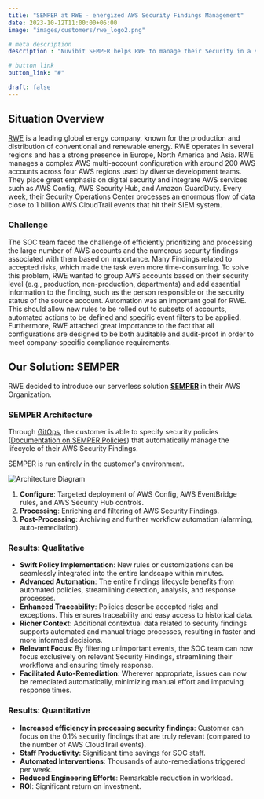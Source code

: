 ```yaml
---
title: "SEMPER at RWE - energized AWS Security Findings Management"
date: 2023-10-12T11:00:00+06:00
image: "images/customers/rwe_logo2.png"

# meta description
description : "Nuvibit SEMPER helps RWE to manage their Security in a streamlined was."

# button link
button_link: "#"

draft: false
---
```


## Situation Overview

[RWE](https://https://www.rwe.com//) is a leading global energy company, known for the production and distribution of conventional and renewable energy. RWE operates in several regions and has a strong presence in Europe, North America and Asia.
RWE manages a complex AWS multi-account configuration with around 200 AWS accounts across four AWS regions used by diverse development teams. They place great emphasis on digital security and integrate AWS services such as AWS Config, AWS Security Hub, and Amazon GuardDuty. Every week, their Security Operations Center processes an enormous flow of data close to 1 billion AWS CloudTrail events that hit their SIEM system.

### Challenge

The SOC team faced the challenge of efficiently prioritizing and processing the large number of AWS accounts and the numerous security findings associated with them based on importance.
Many Findings related to accepted risks, which made the task even more time-consuming. To solve this problem, RWE wanted to group AWS accounts based on their security level (e.g., production, non-production, departments) and add essential information to the finding, such as the person responsible or the security status of the source account.
Automation was an important goal for RWE. This should allow new rules to be rolled out to subsets of accounts, automated actions to be defined and specific event filters to be applied. Furthermore, RWE attached great importance to the fact that all configurations are designed to be both auditable and audit-proof in order to meet company-specific compliance requirements.

## Our Solution: SEMPER

RWE decided to introduce our serverless solution **[SEMPER](/solutions/semper 'Product page!')** in their AWS Organization.

### SEMPER Architecture

Through [GitOps](faq/#gitops 'What is GitOps?'), the customer is able to specify security policies ([Documentation on SEMPER Policies](https://github.com/nuvibit/semper-policy-repo-sample/wiki/10-SEMPER-Policies)) that automatically manage the lifecycle of their AWS Security Findings.

SEMPER is run entirely in the customer's environment.

![Architecture Diagram](images/solutions/SEMPER-Flow.png)

1. **Configure**: Targeted deployment of AWS Config, AWS EventBridge rules, and AWS Security Hub controls.
2. **Processing**: Enriching and filtering of AWS Security Findings.
3. **Post-Processing**: Archiving and further workflow automation (alarming, auto-remediation).

### Results: Qualitative

- **Swift Policy Implementation**: New rules or customizations can be seamlessly integrated into the entire landscape within minutes.
- **Advanced Automation**: The entire findings lifecycle benefits from automated policies, streamlining detection, analysis, and response processes.
- **Enhanced Traceability**: Policies describe accepted risks and exceptions. This ensures traceability and easy access to historical data.
- **Richer Context**: Additional contextual data related to security findings supports automated and manual triage processes, resulting in faster and more informed decisions.
- **Relevant Focus**: By filtering unimportant events, the SOC team can now focus exclusively on relevant Security Findings, streamlining their workflows and ensuring timely response.
- **Facilitated Auto-Remediation**: Wherever appropriate, issues can now be remediated automatically, minimizing manual effort and improving response times.

### Results: Quantitative

- **Increased efficiency in processing security findings**: Customer can focus on the 0.1% security findings that are truly relevant (compared to the number of AWS CloudTrail events).
- **Staff Productivity**: Significant time savings for SOC staff.
- **Automated Interventions**: Thousands of auto-remediations triggered per week.
- **Reduced Engineering Efforts**: Remarkable reduction in workload.
- **ROI**: Significant return on investment.
